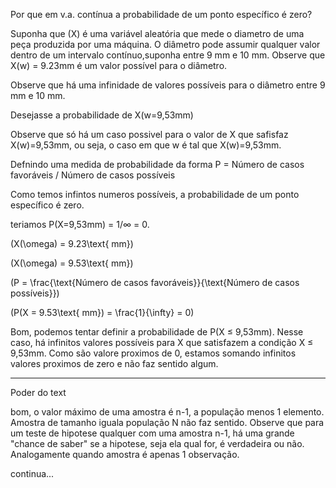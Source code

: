 Por que em v.a. contínua a probabilidade de um ponto específico é zero?

Suponha  que \(X\) é uma variável aleatória que mede o diametro de uma peça produzida por uma máquina. O diâmetro pode assumir qualquer valor dentro de um intervalo contínuo,suponha entre 9 mm e 10 mm. Observe que X(w) = 9.23mm é um valor possível para o diâmetro.

Observe que há uma infinidade de valores possíveis para o diâmetro entre 9 mm e 10 mm.

Desejasse a probabilidade de X(w=9,53mm) 

Observe que só há um caso possivel para o valor de X que safisfaz X(w)=9,53mm, ou seja, o caso em que w é tal que X(w)=9,53mm.

Defnindo uma medida de probabilidade da forma P = Número de casos favoráveis / Número de casos possíveis

Como temos infintos numeros possíveis, a probabilidade de um ponto específico é zero.

teriamos P(X=9,53mm) = 1/∞ = 0.

\(X(\omega) = 9.23\text{ mm}\)

\(X(\omega) = 9.53\text{ mm}\)

\(P = \frac{\text{Número de casos favoráveis}}{\text{Número de casos possíveis}}\)

\(P(X = 9.53\text{ mm}) = \frac{1}{\infty} = 0\)


Bom, podemos tentar definir a probabilidade de P(X ≤ 9,53mm). Nesse caso, há infinitos valores possíveis para X que satisfazem a condição X ≤ 9,53mm. Como são valore proximos de 0, estamos somando infinitos valores proximos de zero e não faz sentido algum.

---

Poder do text

bom, o valor máximo de uma amostra é n-1, a população menos 1 elemento. Amostra de tamanho iguala  população N não faz sentido.
Observe que para um teste de hipotese qualquer com uma amostra n-1, há uma grande "chance de saber" se a hipotese, seja ela qual for, é verdadeira ou não. Analogamente quando amostra é apenas 1 observação. 

continua...